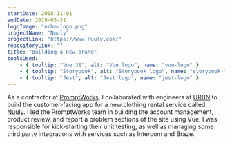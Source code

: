 ```yaml
---
startDate: 2018-11-01
endDate: 2019-05-31
logoImage: "urbn-logo.png"
projectName: "Nuuly"
projectLink: "https://www.nuuly.com/"
repositoryLink: ""
title: "Building a new brand"
toolsUsed: 
    - { tooltip: "Vue JS", alt: "Vue logo", name: "vue-logo" }
    - { tooltip: "Storybook", alt: "Storybook logo", name: "storybook-logo" }
    - { tooltip: "Jest", alt: "Jest logo", name: "jest-logo" }
---
```


As a contractor at [PromptWorks](https://www.promptworks.com/), I collaborated with engineers at [URBN](https://www.urbn.com/) to build the customer-facing app for a new clothing rental service called [Nuuly](https://www.nuuly.com/). I led the PromptWorks team in building the account management, product review, and report a problem sections of the site using Vue. I was responsible for kick-starting their unit testing, as well as managing some third party integrations with services such as Intercom and Braze.
